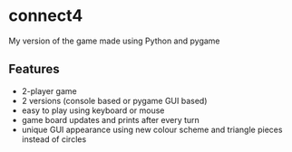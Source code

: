 # connect4
My version of the game made using Python and pygame

## Features
- 2-player game
- 2 versions (console based or pygame GUI based)
- easy to play using keyboard or mouse
- game board updates and prints after every turn
- unique GUI appearance using new colour scheme and triangle pieces instead of circles
